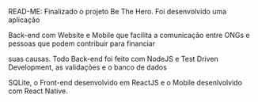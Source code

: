 READ-ME:
Finalizado o projeto Be The Hero. Foi desenvolvido uma aplicação 

Back-end com Website e Mobile que facilita a comunicação entre ONGs e pessoas que podem contribuir para financiar 

suas causas. Todo Back-end foi feito com NodeJS e Test Driven Development, as validações e o banco de dados 

SQLite, o Front-end desenvolvido em ReactJS e o Mobile desenlvolvido com React Native.

